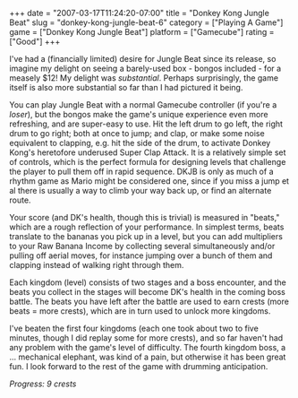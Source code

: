 +++
date = "2007-03-17T11:24:20-07:00"
title = "Donkey Kong Jungle Beat"
slug = "donkey-kong-jungle-beat-6"
category = ["Playing A Game"]
game = ["Donkey Kong Jungle Beat"]
platform = ["Gamecube"]
rating = ["Good"]
+++

I've had a (financially limited) desire for Jungle Beat since its release, so imagine my delight on seeing a barely-used box - bongos included - for a measely $12!  My delight was <i>substantial</i>.  Perhaps surprisingly, the game itself is also more substantial so far than I had pictured it being.

You can play Jungle Beat with a normal Gamecube controller (if you're a <i>loser</i>), but the bongos make the game's unique experience even more refreshing, and are super-easy to use.  Hit the left drum to go left, the right drum to go right; both at once to jump; and clap, or make some noise equivalent to clapping, e.g. hit the side of the drum, to activate Donkey Kong's heretofore underused Super Clap Attack.  It is a relatively simple set of controls, which is the perfect formula for designing levels that challenge the player to pull them off in rapid sequence.  DKJB is only as much of a rhythm game as Mario might be considered one, since if you miss a jump et al there is usually a way to climb your way back up, or find an alternate route.

Your score (and DK's health, though this is trivial) is measured in "beats," which are a rough reflection of your performance.  In simplest terms, beats translate to the bananas you pick up in a level, but you can add multipliers to your Raw Banana Income by collecting several simultaneously and/or pulling off aerial moves, for instance jumping over a bunch of them and clapping instead of walking right through them.

Each kingdom (level) consists of two stages and a boss encounter, and the beats you collect in the stages will become DK's health in the coming boss battle.  The beats you have left after the battle are used to earn crests (more beats = more crests), which are in turn used to unlock more kingdoms.

I've beaten the first four kingdoms (each one took about two to five minutes, though I did replay some for more crests), and so far haven't had any problem with the game's level of difficulty.  The fourth kingdom boss, a ... mechanical elephant, was kind of a pain, but otherwise it has been great fun.  I look forward to the rest of the game with drumming anticipation.

<i>Progress: 9 crests</i>